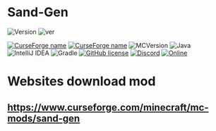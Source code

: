 ﻿# Sand-Gen


![Version](https://img.shields.io/badge/VERSION-red.svg?style=for-the-badge)
![ver](https://img.shields.io/badge/1.3-red.svg?style=for-the-badge)

[![CurseForge name](https://cf.way2muchnoise.eu/title/1027110.svg?badge_style=for_the_badge)](https://www.curseforge.com/minecraft/mc-mods/sand-gen)
[![CurseForge name](https://cf.way2muchnoise.eu/sand-gen.svg?badge_style=for_the_badge)](https://www.curseforge.com/minecraft/mc-mods/sand-gen)
![MCVersion](http://cf.way2muchnoise.eu/versions/570458.svg?badge_style=for_the_badge)
![Java](https://img.shields.io/badge/java-%23ED8B00.svg?style=for-the-badge&logo=java&logoColor=white)
![IntelliJ IDEA](https://img.shields.io/badge/IntelliJIDEA-000000.svg?style=for-the-badge&logo=intellij-idea&logoColor=white)
![Gradle](https://img.shields.io/badge/Gradle-02303A.svg?style=for-the-badge&logo=Gradle&logoColor=white)
[![GitHub license](https://img.shields.io/badge/License-GPLv3-blue.svg?style=for-the-badge)](https://www.gnu.org/licenses/gpl-3.0)
[![Discord](https://img.shields.io/badge/Discord-Join-1.svg?style=for-the-badge)](https://discord.gg/Mp5sEpE3B3)
[![Online](https://img.shields.io/discord/1205154996073660477?style=for-the-badge)](https://discord.gg/Mp5sEpE3B3)

# Websites download mod
## https://www.curseforge.com/minecraft/mc-mods/sand-gen